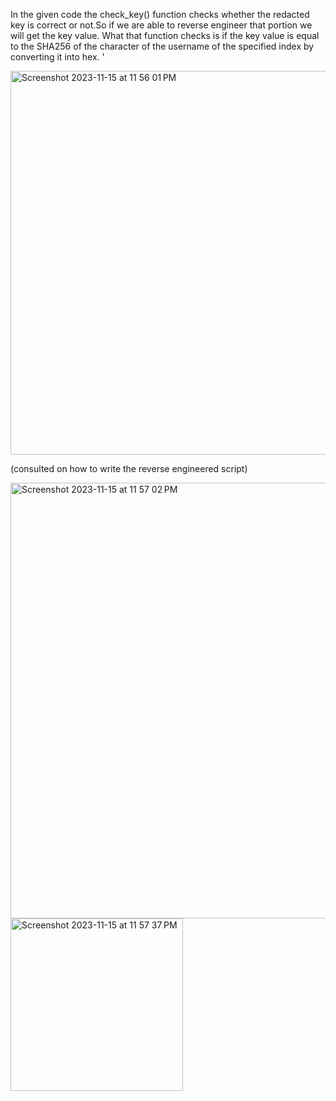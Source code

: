 In the given code the check_key() function checks whether the redacted key is correct or not.So if we are able to reverse engineer that portion we will get the key value. What that function checks is if the key value is equal to the SHA256 of the character of the username of the specified index by converting it into hex. '


<img width="614" alt="Screenshot 2023-11-15 at 11 56 01 PM" src="https://github.com/nsjss1207/Crypto/assets/107710230/2eecab70-da15-4a6d-91d4-b5d5aa4fe522">

(consulted on how to write the reverse engineered script)

<img width="697" alt="Screenshot 2023-11-15 at 11 57 02 PM" src="https://github.com/nsjss1207/Crypto/assets/107710230/d4ac065c-19f8-4c85-b5f2-16a626772805">

<img width="276" alt="Screenshot 2023-11-15 at 11 57 37 PM" src="https://github.com/nsjss1207/Crypto/assets/107710230/20b2313a-acce-4e3d-a75a-b66e93182821">
